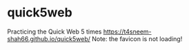 # quick5web
Practicing the Quick Web 5 times
https://t4sneem-shah66.github.io/quick5web/
Note: the favicon is not loading!
